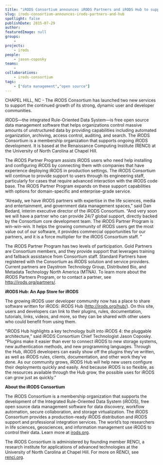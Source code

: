 ```yaml
---
title: "iRODS Consortium announces iRODS Partners and iRODS Hub to support growing user-developer community"
slug: irods-consortium-announces-irods-partners-and-hub
spotlight: false
publishDate: 2015-07-29
author: 
featuredImage: null
groups:
    - 
projects:
    - irods
people:
    - jason-coposky
teams: 
    - 
collaborations:
    - irods-consortium
tags:
    - ["data management","open source"]
---
```

CHAPEL HILL, NC - The iRODS Consortium has launched two new services to support the continued growth of its strong, dynamic user and developer communities.

iRODS—the integrated Rule-Oriented Data System—is free open source data management software that helps organizations control massive amounts of unstructured data by providing capabilities including automated organization, archiving, access control, auditing, and search. The iRODS Consortium is a membership organization that supports ongoing iRODS development. It is based at the Renaissance Computing Institute (RENCI) at the University of North Carolina at Chapel Hill.

<!--more-->

The iRODS Partner Program assists iRODS users who need help installing and configuring iRODS by connecting them with companies that have experience deploying iRODS in production settings. The iRODS Consortium will continue to provide support to users through its engineering staff, particularly for cases that require advanced interaction with the iRODS code base. The iRODS Partner Program expands on these support capabilities with options for domain-specific and enterprise-grade service.

“Already, we have iRODS partners with expertise in the life sciences, media and entertainment, and government data management spaces,” said Dan Bedard, interim executive director of the iRODS Consortium. “And very soon we will have a partner who can provide 24/7 global support, directly backed by the Consortium core development team. The iRODS Partner Program is win-win-win. It helps the growing community of iRODS users get the most value out of our software, it provides commercial opportunities for our partners, and it is a force multiplier for the iRODS Consortium staff. ”

The iRODS Partner Program has two levels of participation. Gold Partners are Consortium members, and they provide support that leverages training and fallback assistance from Consortium staff. Standard Partners have registered with the Consortium as iRODS solution and service providers. Current partners are Daystrom Technology Group, Distributed Bio, and Metadata Technology North America (MTNA). To learn more about the iRODS Partners Program, or to contact a partner, see <a href="http://irods.org/partners/">http://irods.org/partners/</a>.

<strong>iRODS Hub: An App Store for iRODS</strong>

The growing iRODS user developer community now has a place to share software written for iRODS: iRODS Hub (<a href="http://irods.org/hub/">http://irods.org/hub/</a>). On this site, users and developers can link to their plugins, rules, documentation, tutorials, links, videos, and more, so they can be shared with other users who could benefit from using them.

“iRODS Hub highlights a key technology built into iRODS 4: the pluggable architecture,” said iRODS Consortium Chief Technologist Jason Coposky. "Plugins make it easier than ever to connect iRODS to new storage systems, new authentication methods, and new programming languages. Through the Hub, iRODS developers can easily show off the plugins they’ve written, as well as iRODS rules, clients, documentation, and other work they’ve done. As our community grows, iRODS Hub will help new users configure their deployments quickly and easily. And because iRODS is so flexible, as the resources available through the Hub grow, the possible uses for iRODS can grow just as quickly.”

<strong>About the iRODS Consortium</strong>

The iRODS Consortium is a membership organization that supports the development of the Integrated Rule-Oriented Data System (iRODS), free open source data management software for data discovery, workflow automation, secure collaboration, and storage virtualization. The iRODS Consortium provides a production-ready iRODS distribution and iRODS support and professional integration services. The world’s top researchers in life sciences, geosciences, and information management use iRODS to control their data. Learn more at <a href="http://irods.org">irods.org</a>.

The iRODS Consortium is administered by founding member RENCI, a research institute for applications of advanced technologies at the University of North Carolina at Chapel Hill. For more on RENCI, see <a href="http://renci.org">renci.org</a>.
